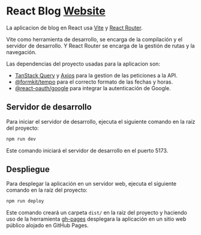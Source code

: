 # React Blog [Website](https://felimayorga.github.io/blog-react/)

La aplicacion de blog en React usa [Vite](https://vitejs.dev/) y [React Router](https://reactrouter.com/en/main).

Vite como herramienta de desarrollo, se encarga de la compilación y el servidor de desarrollo. Y React Router se encarga de la gestión de rutas y la navegación.

Las dependencias del proyecto usadas para la aplicacion son:

- [TanStack Query](https://tanstack.com/query/latest) y [Axios](https://axios-http.com/) para la gestion de las peticiones a la API.
- [@formkit/tempo](https://tempo.formkit.com/) para el correcto formato de las fechas y horas.
- [@react-oauth/google](https://www.npmjs.com/package/@react-oauth/google) para integrar la autenticación de Google.

## Servidor de desarrollo

Para iniciar el servidor de desarrollo, ejecuta el siguiente comando en la raíz del proyecto:

```bash
npm run dev
```

Este comando iniciará el servidor de desarrollo en el puerto 5173.

## Despliegue

Para desplegar la aplicación en un servidor web, ejecuta el siguiente comando en la raíz del proyecto:

```bash
npm run deploy
```


Este comando creará un carpeta `dist/` en la raiz del proyecto y haciendo uso de la herramienta [gh-pages](https://github.com/tschaub/gh-pages) desplegara la aplicación en un sitio web público alojado en GitHub Pages.
